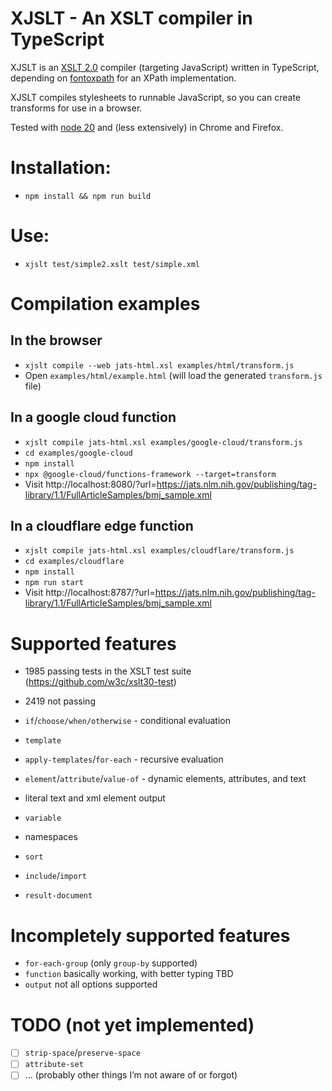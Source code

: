 # XJSLT - An XSLT compiler in TypeScript

XJSLT is an [XSLT 2.0](https://www.w3.org/TR/xslt20/) compiler (targeting JavaScript) written in TypeScript, depending on [fontoxpath](https://github.com/FontoXML/fontoxpath) for an XPath implementation.

XJSLT compiles stylesheets to runnable JavaScript, so you can create transforms for use in a browser.

Tested with [node 20](https://nodejs.org/) and (less extensively) in Chrome and Firefox.

# Installation:
- `npm install && npm run build`

# Use:
- `xjslt test/simple2.xslt test/simple.xml`

# Compilation examples
## In the browser
- `xjslt compile --web jats-html.xsl examples/html/transform.js`
- Open `examples/html/example.html` (will load the generated `transform.js` file)

## In a google cloud function
- `xjslt compile jats-html.xsl examples/google-cloud/transform.js`
- `cd examples/google-cloud`
- `npm install`
- `npx @google-cloud/functions-framework --target=transform`
- Visit http://localhost:8080/?url=https://jats.nlm.nih.gov/publishing/tag-library/1.1/FullArticleSamples/bmj_sample.xml

## In a cloudflare edge function
- `xjslt compile jats-html.xsl examples/cloudflare/transform.js`
- `cd examples/cloudflare`
- `npm install`
- `npm run start`
- Visit http://localhost:8787/?url=https://jats.nlm.nih.gov/publishing/tag-library/1.1/FullArticleSamples/bmj_sample.xml

# Supported features
- 1985 passing tests in the XSLT test suite (https://github.com/w3c/xslt30-test)
- 2419 not passing

- `if`/`choose/when/otherwise` - conditional evaluation
- `template`
- `apply-templates`/`for-each` - recursive evaluation
- `element`/`attribute`/`value-of` - dynamic elements, attributes, and text
- literal text and xml element output
- `variable`
- namespaces
- `sort`
- `include`/`import`
- `result-document`

# Incompletely supported features
- `for-each-group` (only `group-by` supported)
- `function` basically working, with better typing TBD
- `output` not all options supported

# TODO (not yet implemented)
- [ ] `strip-space`/`preserve-space`
- [ ] `attribute-set`
- [ ] … (probably other things I’m not aware of or forgot)
